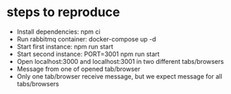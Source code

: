 # steps to reproduce

- Install dependencies: npm ci
- Run rabbitmq container: docker-compose up -d
- Start first instance: npm run start
- Start second instance: PORT=3001 npm run start
- Open localhost:3000 and localhost:3001 in two different tabs/browsers
- Message from one of opened tab/browser
- Only one tab/browser receive message, but we expect message for all tabs/browsers